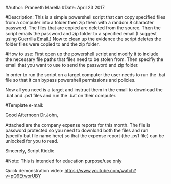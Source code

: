 #Author: Praneeth Marella 
#Date: April 23 2017

#Description: This is a simple powershell script that can copy specified files from a computer into a folder then zip them with a random 8 character password. The files that are copied are deleted from the source. Then the script emails the password and zip folder to a specified email (I suggest using Guerrilla Email.) Now to clean up the evidence the script deletes the folder files were copied to and the zip folder.

#How to use: First open up the powershell script and modify it to include the necessary file paths that files need to be stolen from. Then specifiy the email that you want to use to send the password and zip folder.

In order to run the script on a target computer the user needs to run the .bat file so that it can bypass powershell permissions and policies.

Now all you need is a target and instruct them in the email to download the .bat and .ps1 files and run the .bat on their computer.

#Template e-mail:

Good Afternoon Dr.John,

Attached are the company expense reports for this month. The file is password protected so you need to download both the files and run (specify bat file name here) so that the expense report (the .ps1 file) can be unlocked for you to read.

Sincerely, Script Kiddie

#Note: This is intended for education purpose/use only

Quick demonstration video: https://www.youtube.com/watch?v=pQ9EtworUBY
